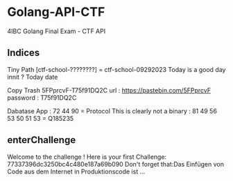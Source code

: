 # Golang-API-CTF
4IBC Golang Final Exam - CTF API


## Indices
Tiny Path [ctf-school-????????] = ctf-school-09292023
Today is a good day innit ?
Today date

Copy Trash 5FPprcvF-T75f91DQ2C
url : https://pastebin.com/5FPprcvF
password : T75f91DQ2C

Dabatase App : 72 44 90 = Protocol
This is clearly not a binary : 81 49 56 53 50 51 53  =  Q185235

## enterChallenge
Welcome to the challenge !
Here is your first Challenge:
77337396dc3250bc4c480e187a69b090
Don't forget that:Das Einfügen von Code aus dem Internet in Produktionscode ist ...